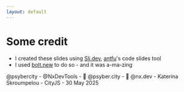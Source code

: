 ```yaml
---
layout: default
---
```


# Some credit

* I created these slides using [Sli.dev](https://github.com/slidevjs/slidev), [antfu](https://antfu.me/)'s code slides tool
* I used [bolt.new](https://bolt.new/) to do so - and it was a-ma-zing


<div class="absolute bottom-4 left-0 right-0 text-gray-400 text-sm text-center">
  @psybercity - @NxDevTools - 🦋 @psyber.city - 🦋 @nx.dev - Katerina Skroumpelou - CityJS - 30 May 2025
</div>